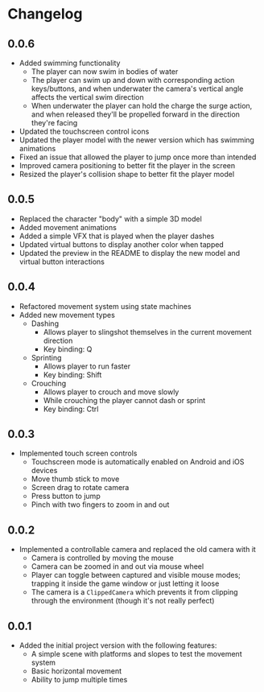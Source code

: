 # Changelog

## 0.0.6
- Added swimming functionality
    - The player can now swim in bodies of water
    - The player can swim up and down with corresponding action keys/buttons, and when underwater the camera's vertical angle affects the vertical swim direction
    - When underwater the player can hold the charge the surge action, and when released they'll be propelled forward in the direction they're facing
- Updated the touchscreen control icons
- Updated the player model with the newer version which has swimming animations
- Fixed an issue that allowed the player to jump once more than intended
- Improved camera positioning to better fit the player in the screen
- Resized the player's collision shape to better fit the player model

## 0.0.5
- Replaced the character "body" with a simple 3D model
- Added movement animations
- Added a simple VFX that is played when the player dashes
- Updated virtual buttons to display another color when tapped
- Updated the preview in the README to display the new model and virtual button interactions

## 0.0.4
- Refactored movement system using state machines
- Added new movement types
    - Dashing
        - Allows player to slingshot themselves in the current movement direction
        - Key binding: Q
    - Sprinting
        - Allows player to run faster
        - Key binding: Shift
    - Crouching
        - Allows player to crouch and move slowly
        - While crouching the player cannot dash or sprint
        - Key binding: Ctrl

## 0.0.3
- Implemented touch screen controls
    - Touchscreen mode is automatically enabled on Android and iOS devices
    - Move thumb stick to move
    - Screen drag to rotate camera
    - Press button to jump
    - Pinch with two fingers to zoom in and out

## 0.0.2
- Implemented a controllable camera and replaced the old camera with it
    - Camera is controlled by moving the mouse
    - Camera can be zoomed in and out via mouse wheel
    - Player can toggle between captured and visible mouse modes; trapping it inside the game window or just letting it loose
    - The camera is a `ClippedCamera` which prevents it from clipping through the environment (though it's not really perfect)

## 0.0.1
- Added the initial project version with the following features:
    - A simple scene with platforms and slopes to test the movement system
    - Basic horizontal movement
    - Ability to jump multiple times
